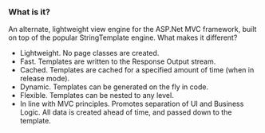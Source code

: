 ### What is it?

An alternate, lightweight view engine for the ASP.Net MVC framework, built on top of the popular StringTemplate engine.
What makes it different?

* Lightweight. No page classes are created.
* Fast. Templates are written to the Response Output stream.
* Cached. Templates are cached for a specified amount of time (when in release mode).
* Dynamic. Templates can be generated on the fly in code.
* Flexible. Templates can be nested to any level.
* In line with MVC principles. Promotes separation of UI and Business Logic. All data is created ahead of time, and passed down to the template. 
